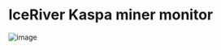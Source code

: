# IceRiver Kaspa miner monitor

![image](https://github.com/orkblutt/IceRiverMonitor/assets/14195031/3715b7c8-9a19-4275-b900-beea0c0c595c)
